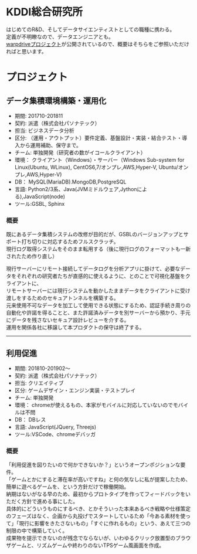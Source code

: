 # KDDI総合研究所
はじめてのR&D、そしてデータサイエンティストとしての職種に携わる。  
定義が不明瞭なので、データエンジニアとも。  
[warpdriveプロジェクト](https://warpdrive-project.jp/)が公開されているので、概要はそちらをご参照いただければと思います。

# プロジェクト
## データ集積環境構築・運用化
- 期間: 201710-201811
- 契約: 派遣（株式会社パソナテック）
- 担当: ビジネスデータ分析
- 区分: （運用・アウトプット）要件定義、基盤設計・実装・結合テスト・導入から運用補助、保守まで。
- チーム:  単独開発（研究者の数がイコールクライアント）
- 環境： クライアント（Windows）・サーバー（Windows Sub-system for Linux(Ubuntu, WLinux), CentOS6,7/オンプレ,AWS,Hyper-V, Ubuntu/オンプレ,AWS,Hyper-V)
- DB： MySQL(MariaDB).MongoDB,PostgreSQL
- 言語: Python2/3系、Java(JVMミドルウェア,Jythonによる),JavaScript(node)
- ツール:GSBL, Sphinx

### 概要
既にあるデータ集積システムの改修が目的だが、GSBLのバージョンアップとサポート打ち切りに対応するためフルスクラッチ。  
現行ログ取得システムをそのまま転用する（後に現行ログのフォーマットも一新されたため作り直し）  
  
現行サーバーにリモート接続してデータログを分析アプリに掛けて、必要なデータをそれぞれの研究者たちが直感的に使えるように、とのことで可視化基盤をクライアントに、  
リモートサーバーには現行システムを動かしたままデータをクライアントに受け渡しをするためのセキュアトンネルを構築する。  
元来使用不可なデータを加工して使用できる状態にするため、認証手続き周りの自動化や許諾を得ることと、また許諾済みデータを別サーバーから預かり、手元にデータを残さないセキュア設計レビューを介する。  
運用を関係各社に移譲して本プロダクトの保守は終了する。

---
## 利用促進
- 期間: 201810-201902～
- 契約: 派遣（株式会社パソナテック）
- 担当: クリエイティブ
- 区分: ゲームデザイン・エンジン実装・テストプレイ
- チーム:  単独開発
- 環境： chromeが使えるもの、本家がモバイルに対応していないのでモバイルは不問
- DB： DBレス
- 言語: JavaScript(JQuery, Threejs)
- ツール:VSCode、chromeデバッガ

### 概要
「利用促進を図りたいので何かできないか？」というオープンポジションな要件。  
「ゲームとかにすると滞在率が高いですね」と何の気なしに私が提案したため、簡単に遊べるゲームを、という方針だけで稼働開始。  
納期はないがなる早のため、最初からプロトタイプを作ってフィードバックをいただく方針で進める事にした。  
具体的にどういうものにするべき、とかそういった本来あるべき戦略や仕様策定のフェーズはなく、企画から丸投げでスタートしているため「今ある素材を使って」「現行に影響をきたさないもの」「すぐに作れるもの」という、あえて三つの制限の中で構築していく。  
成果物を提示できないのが残念でならないが、いわゆるクリック放置型のブラウザゲームと、リズムゲームや終わりのないTPSゲーム風画面を作成。
